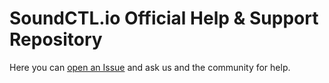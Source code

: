 # SoundCTL.io Official Help & Support Repository

Here you can [open an Issue](https://github.com/SoundCTL/help/issues/new) and ask us and the community for help. 
